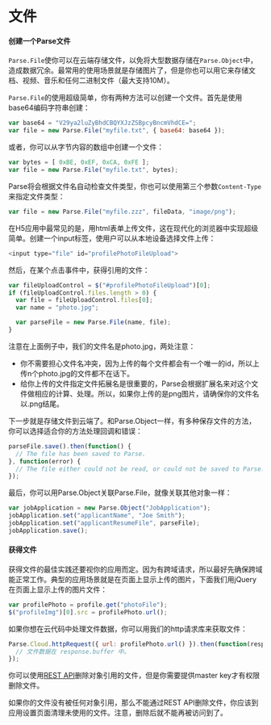# 文件

#### 创建一个Parse文件

`Parse.File`使你可以在云端存储文件，以免将大型数据存储在`Parse.Object`中，造成数据冗余。最常用的使用场景就是存储图片了，但是你也可以用它来存储文档、视频、音乐和任何二进制文件（最大支持10M）。

`Parse.File`的使用超级简单，你有两种方法可以创建一个文件。首先是使用base64编码字符串创建：

```js
var base64 = "V29ya2luZyBhdCBQYXJzZSBpcyBncmVhdCE=";
var file = new Parse.File("myfile.txt", { base64: base64 });
```

或者，你可以从字节内容的数组中创建一个文件：

```js
var bytes = [ 0xBE, 0xEF, 0xCA, 0xFE ];
var file = new Parse.File("myfile.txt", bytes);
```

Parse将会根据文件名自动检查文件类型，你也可以使用第三个参数`Content-Type`来指定文件类型：

```js
var file = new Parse.File("myfile.zzz", fileData, "image/png");
```

在H5应用中最常见的是，用html表单上传文件，这在现代化的浏览器中实现超级简单。创建一个input标签，使用户可以从本地设备选择文件上传：

```js
<input type="file" id="profilePhotoFileUpload">
```

然后，在某个点击事件中，获得引用的文件：

```js
var fileUploadControl = $("#profilePhotoFileUpload")[0];
if (fileUploadControl.files.length > 0) {
  var file = fileUploadControl.files[0];
  var name = "photo.jpg";

  var parseFile = new Parse.File(name, file);
}
```

注意在上面例子中，我们的文件名是photo.jpg，两处注意：

* 你不需要担心文件名冲突，因为上传的每个文件都会有一个唯一的id，所以上传n个photo.jpg的文件都不在话下。
* 给你上传的文件指定文件拓展名是很重要的，Parse会根据扩展名来对这个文件做相应的计算、处理。所以，如果你上传的是png图片，请确保你的文件名以.png结尾。

下一步就是存储文件到云端了。和Parse.Object一样，有多种保存文件的方法，你可以选择适合你的方法处理回调和错误：

```js
parseFile.save().then(function() {
  // The file has been saved to Parse.
}, function(error) {
  // The file either could not be read, or could not be saved to Parse.
});
```

最后，你可以用Parse.Object关联Parse.File，就像关联其他对象一样：

```js
var jobApplication = new Parse.Object("JobApplication");
jobApplication.set("applicantName", "Joe Smith");
jobApplication.set("applicantResumeFile", parseFile);
jobApplication.save();
```

#### 获得文件

获得文件的最佳实践还要视你的应用而定。因为有跨域请求，所以最好先确保跨域能正常工作。典型的应用场景就是在页面上显示上传的图片，下面我们用jQuery在页面上显示上传的图片文件：

```js
var profilePhoto = profile.get("photoFile");
$("profileImg")[0].src = profilePhoto.url();
```

如果你想在云代码中处理文件数据，你可以用我们的http请求库来获取文件：

```js
Parse.Cloud.httpRequest({ url: profilePhoto.url() }).then(function(response) {
  // 文件数据在 response.buffer 中。
});
```

你可以使用[REST API](http://docs.parseplatform.org/rest/guide/#deleting-files)删除对象引用的文件，但是你需要提供master key才有权限删除文件。

如果你的文件没有被任何对象引用，那么不能通过REST API删除文件，你应该到应用设置页面清理未使用的文件。注意，删除后就不能再被访问到了。

